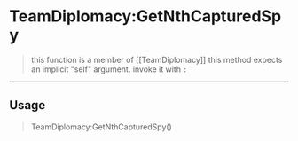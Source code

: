 # TeamDiplomacy:GetNthCapturedSpy
> this function is a member of [[TeamDiplomacy]]
> this method expects an implicit "self" argument. invoke it with `:`
-----
## Usage
> TeamDiplomacy:GetNthCapturedSpy()
